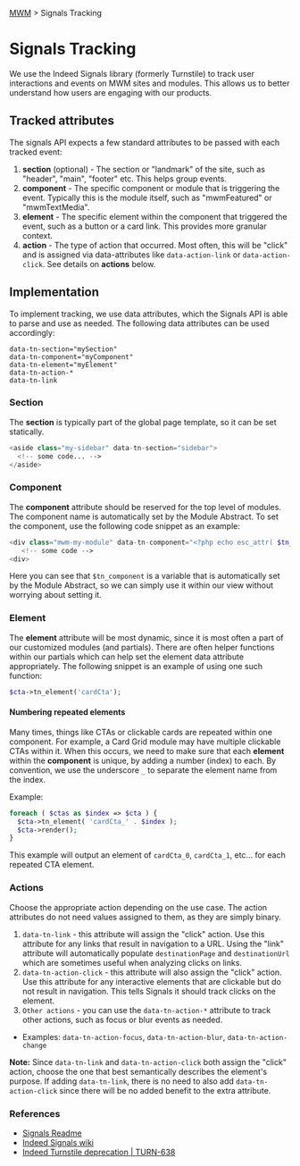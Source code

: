 [MWM](README.md) > Signals Tracking

# Signals Tracking

We use the Indeed Signals library (formerly Turnstile) to track user interactions and events on MWM sites and modules. This allows us to better understand how users are engaging with our products.

## Tracked attributes

The signals API expects a few standard attributes to be passed with each tracked event:

1. **section** (optional) - The section or "landmark" of the site, such as "header", "main", "footer" etc. This helps group events.
2. **component** - The specific component or module that is triggering the event. Typically this is the module itself, such as "mwmFeatured" or "mwmTextMedia".
3. **element** - The specific element within the component that triggered the event, such as a button or a card link. This provides more granular context.
4. **action** - The type of action that occurred. Most often, this will be "click" and is assigned via data-attributes like `data-action-link` or `data-action-click`. See details on **actions** below.

## Implementation

To implement tracking, we use data attributes, which the Signals API is able to parse and use as needed. The following data attributes can be used accordingly:

```
data-tn-section="mySection"
data-tn-component="myComponent"
data-tn-element="myElement"
data-tn-action-*
data-tn-link
```

### Section

The **section** is typically part of the global page template, so it can be set statically.

```php
<aside class="my-sidebar" data-tn-section="sidebar">
  <!-- some code... -->
</aside>
```

### Component

The **component** attribute should be reserved for the top level of modules. The component name is automatically set by the Module Abstract. To set the component, use the following code snippet as an example:

```php
<div class="mwm-my-module" data-tn-component="<?php echo esc_attr( $tn_component ); ?>">
   <!-- some code -->
<div>
```

Here you can see that `$tn_component` is a variable that is automatically set by the Module Abstract, so we can simply use it within our view without worrying about setting it.

### Element

The **element** attribute will be most dynamic, since it is most often a part of our customized modules (and partials). There are often helper functions within our partials which can help set the element data attribute appropriately. The following snippet is an example of using one such function:

```php
$cta->tn_element('cardCta');
```

#### Numbering repeated elements

Many times, things like CTAs or clickable cards are repeated within one component. For example, a Card Grid module may have multiple clickable CTAs within it. When this occurs, we need to make sure that each **element** within the **component** is unique, by adding a number (index) to each. By convention, we use the underscore `_` to separate the element name from the index.

Example:

```php
foreach ( $ctas as $index => $cta ) {
  $cta->tn_element( 'cardCta_' . $index );
  $cta->render();
}
```

This example will output an element of `cardCta_0`, `cardCta_1`, etc... for each repeated CTA element.

### Actions

Choose the appropriate action depending on the use case. The action attributes do not need values assigned to them, as they are simply binary.

1. `data-tn-link` - this attribute will assign the "click" action. Use this attribute for any links that result in navigation to a URL. Using the "link" attribute will automatically populate `destinationPage` and `destinationUrl` which are sometimes useful when analyzing clicks on links.
2. `data-tn-action-click` - this attribute will also assign the "click" action. Use this attribute for any interactive elements that are clickable but do not result in navigation. This tells Signals it should track clicks on the element.
3. `Other actions` - you can use the `data-tn-action-*` attribute to track other actions, such as focus or blur events as needed.
  - Examples: `data-tn-action-focus`, `data-tn-action-blur`, `data-tn-action-change`

**Note:** Since `data-tn-link` and `data-tn-action-click` both assign the "click" action, choose the one that best semantically describes the element's purpose. If adding `data-tn-link`, there is no need to also add `data-tn-action-click` since there will be no added benefit to the extra attribute.

### References

- [Signals Readme](https://code.corp.indeed.com/frontend/signals/-/blob/main/README.md)
- [Indeed Signals wiki](https://wiki.indeed.com/pages/viewpage.action?pageId=356714643)
- [Indeed Turnstile deprecation | TURN-638](https://bugs.indeed.com/browse/TURN-638)